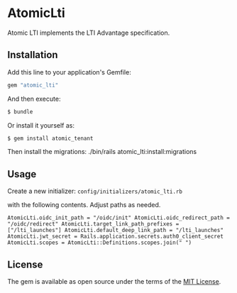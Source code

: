 # AtomicLti
Atomic LTI implements the LTI Advantage specification.

## Installation
Add this line to your application's Gemfile:

```ruby
gem "atomic_lti"
```

And then execute:
```bash
$ bundle
```

Or install it yourself as:
```bash
$ gem install atomic_tenant
```

Then install the migrations:
./bin/rails atomic_lti:install:migrations

## Usage
Create a new initializer:
  `config/initializers/atomic_lti.rb`

with the following contents. Adjust paths as needed.

  `
  AtomicLti.oidc_init_path = "/oidc/init"
  AtomicLti.oidc_redirect_path = "/oidc/redirect"
  AtomicLti.target_link_path_prefixes = ["/lti_launches"]
  AtomicLti.default_deep_link_path = "/lti_launches"
  AtomicLti.jwt_secret = Rails.application.secrets.auth0_client_secret
  AtomicLti.scopes = AtomicLti::Definitions.scopes.join(" ")
  `

## License
The gem is available as open source under the terms of the [MIT License](https://opensource.org/licenses/MIT).
